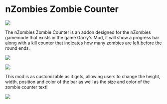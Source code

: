 # nZombies Zombie Counter

![](https://i.imgur.com/FMZOKjq.png)

The nZombies Zombie Counter is an addon designed for the nZombies gamemode that exists in the game Garry's Mod, it will show a progress bar along with a kill counter that indicates how many zombies are left before the round ends.

![](https://i.imgur.com/xzmg9QE.gif)


![](https://i.imgur.com/EZwFamv.png)

This mod is as customizable as it gets, allowing users to change the height, width, position and color of the bar as well as the size and color of the zombie counter text!

![](https://i.imgur.com/OtFJQFd.gif)
